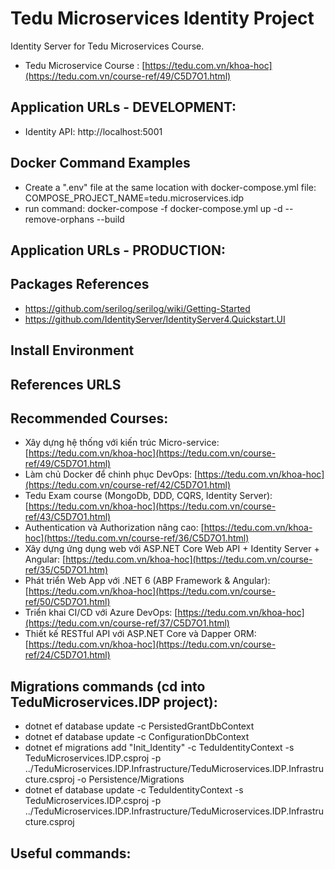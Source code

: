 ﻿# Tedu Microservices Identity Project
Identity Server for Tedu Microservices Course.
- Tedu Microservice Course : [https://tedu.com.vn/khoa-hoc](https://tedu.com.vn/course-ref/49/C5D7O1.html)

## Application URLs - DEVELOPMENT:

- Identity API: http://localhost:5001

## Docker Command Examples
- Create a ".env" file at the same location with docker-compose.yml file:
  COMPOSE_PROJECT_NAME=tedu.microservices.idp
- run command: docker-compose -f docker-compose.yml up -d --remove-orphans --build

## Application URLs - PRODUCTION:

## Packages References

- https://github.com/serilog/serilog/wiki/Getting-Started
- https://github.com/IdentityServer/IdentityServer4.Quickstart.UI

## Install Environment

## References URLS

## Recommended Courses:
- Xây dựng hệ thống với kiến trúc Micro-service: [https://tedu.com.vn/khoa-hoc](https://tedu.com.vn/course-ref/49/C5D7O1.html)
- Làm chủ Docker để chinh phục DevOps:  [https://tedu.com.vn/khoa-hoc](https://tedu.com.vn/course-ref/42/C5D7O1.html)
- Tedu Exam course (MongoDb, DDD, CQRS, Identity Server):  [https://tedu.com.vn/khoa-hoc](https://tedu.com.vn/course-ref/43/C5D7O1.html)
- Authentication và Authorization nâng cao:  [https://tedu.com.vn/khoa-hoc](https://tedu.com.vn/course-ref/36/C5D7O1.html)
- Xây dựng ứng dụng web với ASP.NET Core Web API + Identity Server + Angular:  [https://tedu.com.vn/khoa-hoc](https://tedu.com.vn/course-ref/35/C5D7O1.htm)
- Phát triển Web App với .NET 6 (ABP Framework & Angular):  [https://tedu.com.vn/khoa-hoc](https://tedu.com.vn/course-ref/50/C5D7O1.html)
- Triển khai CI/CD với Azure DevOps:  [https://tedu.com.vn/khoa-hoc](https://tedu.com.vn/course-ref/37/C5D7O1.html)
- Thiết kế RESTful API với ASP.NET Core và Dapper ORM: [https://tedu.com.vn/khoa-hoc](https://tedu.com.vn/course-ref/24/C5D7O1.html)

## Migrations commands (cd into TeduMicroservices.IDP project):
- dotnet ef database update -c PersistedGrantDbContext
- dotnet ef database update -c ConfigurationDbContext
- dotnet ef migrations add "Init_Identity" -c TeduIdentityContext -s TeduMicroservices.IDP.csproj -p ../TeduMicroservices.IDP.Infrastructure/TeduMicroservices.IDP.Infrastructure.csproj -o Persistence/Migrations
- dotnet ef database update -c TeduIdentityContext -s TeduMicroservices.IDP.csproj -p ../TeduMicroservices.IDP.Infrastructure/TeduMicroservices.IDP.Infrastructure.csproj

## Useful commands:

